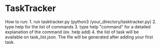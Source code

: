 # TaskTracker

How to run:
    1. run tasktracker.py (python3 /your_directory/tasktracker.py)
    2. type help for the list of commands
    3. type help "command" for a detailed explanation of the command (ex. help add)
    4. the list of task will be available on task_list.json. The file will be generated after adding your first task.
    
